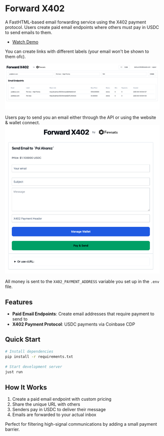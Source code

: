 # Forward X402

A FastHTML-based email forwarding service using the X402 payment protocol. Users create paid email endpoints where others must pay in USDC to send emails to them.


- [Watch Demo](https://youtu.be/0gH736_gkDo)

You can create links with different labels (your email won't be shown to them ofc).

![Dashboard Screenshot](dashboard.png)

Users pay to send you an email either through the API or using the website & wallet connect.
![Paying to send and Email Screenshot](email-form.png)

All money is sent to the `X402_PAYMENT_ADDRESS` variable you set up in the `.env` file.

## Features

- **Paid Email Endpoints**: Create email addresses that require payment to send to
- **X402 Payment Protocol**: USDC payments via Coinbase CDP 

## Quick Start

```bash
# Install dependencies
pip install -r requirements.txt

# Start development server
just run
```

## How It Works

1. Create a paid email endpoint with custom pricing
2. Share the unique URL with others
3. Senders pay in USDC to deliver their message
4. Emails are forwarded to your actual inbox

Perfect for filtering high-signal communications by adding a small payment barrier.